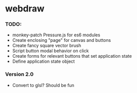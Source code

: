 # webdraw

### TODO:

- monkey-patch Pressure.js for es6 modules
- Create enclosing "page" for canvas and buttons
- Create fancy square vector brush
- Script button modal behavior on click
- Create forms for relevant buttons that set application state
- Define application state object

### Version 2.0

- Convert to glsl?  Should be fun
